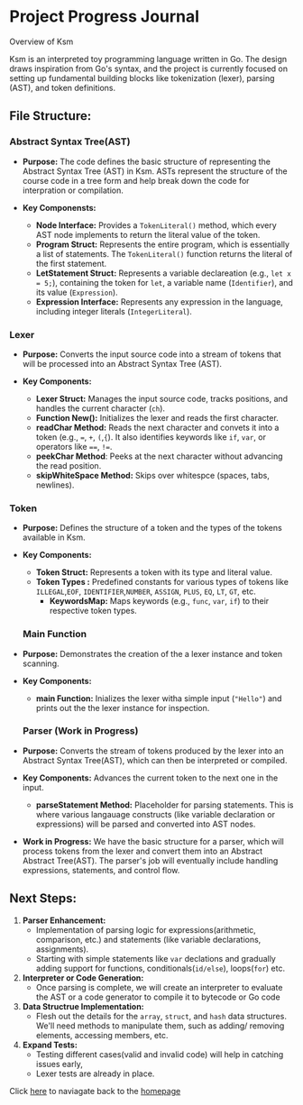 # Project Progress Journal

Overview of Ksm

Ksm is an interpreted toy programming language written in Go. The design draws inspiration from Go's syntax, and the project is currently focused on setting up fundamental building blocks like tokenization (lexer), parsing (AST), and token definitions.

## File Structure:
### Abstract Syntax Tree(AST)
+ **Purpose:** The code defines the basic structure of representing the Abstract Syntax Tree (AST) in Ksm. ASTs represent the structure of the course code in a tree form and help break down the code for interpration or compilation.

+ **Key Componensts:**
    + **Node Interface:** Provides a `TokenLiteral()` method, which every AST node implements to return the literal value of the token.
    + **Program Struct:** Represents the entire program, which is essentially a list of statements. The `TokenLiteral()` function returns the literal of the first statement.
    + **LetStatement Struct:** Represents a variable declareation (e.g., `let x = 5;`), containing the token for `let`, a variable name (`Identifier`), and its value (`Expression`).
    + **Expression Interface:** Represents any expression in the language, including integer literals (`IntegerLiteral`).

 ### Lexer
+ **Purpose:** Converts the input source code into a stream of tokens that will be processed into an Abstract Syntax Tree (AST).

+ **Key Components:**
    + **Lexer Struct:** Manages the input source code, tracks positions, and handles the current character (`ch`).
    + **Function New():** Initializes the lexer and reads the first character.
    + **readChar Method:** Reads the next character and convets it into a token (e.g., `=`, `+`, `(`,`{`). It also identifies keywords like `if`, `var`, or operators like `==`, `!=`.
    + **peekChar Method**: Peeks at the next character without advancing the read position.
    + **skipWhiteSpace Method:** Skips over whitespce (spaces, tabs, newlines).

### Token
 + **Purpose:** Defines the structure of a token and the types of the tokens available in Ksm.
 + **Key Components:**
    + **Token Struct:** Represents a token with its type and literal value.
    + **Token Types :** Predefined constants for various types of tokens like `ILLEGAL`,`EOF`, `IDENTIFIER`,`NUMBER`, `ASSIGN`, `PLUS`, `EQ`, `LT`, `GT`, etc.
        + **KeywordsMap:** Maps keywords (e.g., `func`, `var`, `if`) to their respective token types.

    ### Main Function
 + **Purpose:** Demonstrates the creation of the a lexer instance and token scanning.
 + **Key Components:** 
    + **main Function:** Inializes the lexer witha simple input (`"Hello"`) and prints out the the lexer instance for inspection.

    ### Parser (Work in Progress)
+ **Purpose:** Converts the stream of tokens produced by the lexer into an Abstract Syntax  Tree(AST), which can then be interpreted or compiled.
+ **Key Components:** Advances the current token to the next one in the input.
    + **parseStatement Method:** Placeholder for parsing statements. This is where various langauage constructs (like variable declaration or expressions) will be parsed and converted into AST nodes.

+ **Work in Progress:**
    We have the basic structure for a parser, which will process tokens from the lexer and convert them into an Abstract Abstract Tree(AST). The parser's job will eventually include handling expressions, statements, and control flow.

## Next Steps:
1. **Parser Enhancement:**
    + Implementation of parsing logic for expressions(arithmetic, comparison, etc.) and statements (like variable declarations, assignments).
    + Starting with simple statements like `var` declations and gradually adding support for functions, conditionals(`id/else`), loops(`for`) etc.
2. **Interpreter or Code Generation:**
    + Once parsing is complete, we will create an interpreter to evaluate the AST or a code generator to compile it to bytecode or Go code
3. **Data Structrue Implementation:**
    + Flesh out the details for the `array`, `struct`, and `hash` data structures. We'll need methods to manipulate them, such as adding/ removing elements, accessing members, etc.
4. **Expand Tests:**
    + Testing different cases(valid and invalid code) will help in catching issues early, 
    + Lexer tests are already in place.

Click [here](../README.md#documnentation) to naviagate back to the [homepage](../README.md#documnentation)
